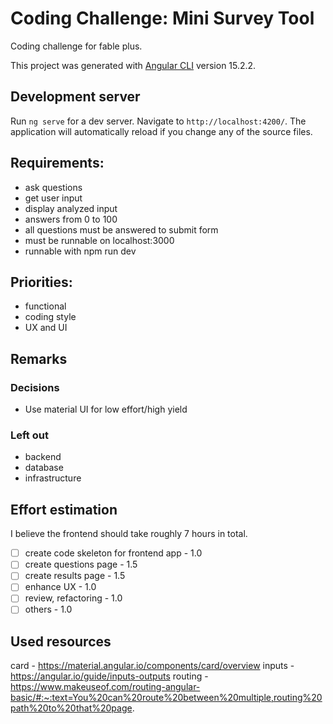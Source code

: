 # Coding Challenge: Mini Survey Tool

Coding challenge for fable plus.

This project was generated with [Angular CLI](https://github.com/angular/angular-cli) version 15.2.2.

## Development server

Run `ng serve` for a dev server. Navigate to `http://localhost:4200/`. The application will automatically reload if you change any of the source files.

## Requirements:

- ask questions
- get user input
- display analyzed input
- answers from 0 to 100
- all questions must be answered to submit form
- must be runnable on localhost:3000
- runnable with npm run dev

## Priorities:

- functional
- coding style
- UX and UI

## Remarks

### Decisions

- Use material UI for low effort/high yield

### Left out

- backend
- database
- infrastructure

## Effort estimation

I believe the frontend should take roughly 7 hours in total.

- [ ] create code skeleton for frontend app - 1.0
- [ ] create questions page - 1.5
- [ ] create results page - 1.5
- [ ] enhance UX - 1.0
- [ ] review, refactoring - 1.0
- [ ] others - 1.0

## Used resources

card - https://material.angular.io/components/card/overview
inputs - https://angular.io/guide/inputs-outputs
routing - https://www.makeuseof.com/routing-angular-basic/#:~:text=You%20can%20route%20between%20multiple,routing%20path%20to%20that%20page.
